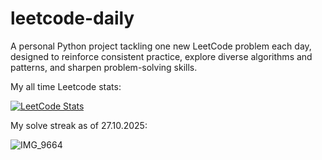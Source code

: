 # leetcode-daily

A personal Python project tackling one new LeetCode problem each day, designed to reinforce consistent practice, explore diverse algorithms and patterns, and sharpen problem-solving skills.

My all time Leetcode stats:

[![LeetCode Stats](https://leetcard.jacoblin.cool/uygarpolat?theme=dark&ext=contest&ext=heatmap)](https://leetcode.com/uygarpolat/)

My solve streak as of 27.10.2025:

![IMG_9664](https://github.com/user-attachments/assets/5dcfdec3-6cd5-45de-80ea-bc05d04f5c63)

